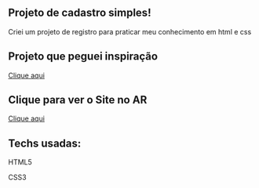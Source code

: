 <h2>Projeto de cadastro simples!</h2>
<p>Criei um projeto de registro para praticar meu conhecimento em html e css</p>

<h2>Projeto que peguei inspiração</h2>
<a href="https://www.frontendmentor.io/challenges/intro-component-with-signup-form-5cf91bd49edda32581d28fd1" target="_blank">Clique aqui</a>

<h2>Clique para ver o Site no AR</h2>
<a href="https://sign-up-form-dun-tau.vercel.app/" target="_blank">Clique aqui</a>

<h2>Techs usadas:</h2>
<p>HTML5</p>
<p>CSS3</p>
